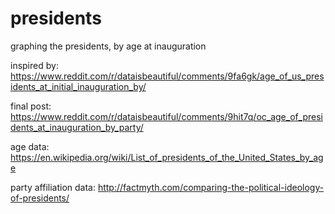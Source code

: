# presidents
graphing the presidents, by age at inauguration

inspired by: https://www.reddit.com/r/dataisbeautiful/comments/9fa6gk/age_of_us_presidents_at_initial_inauguration_by/

final post: https://www.reddit.com/r/dataisbeautiful/comments/9hit7q/oc_age_of_presidents_at_inauguration_by_party/

age data: https://en.wikipedia.org/wiki/List_of_presidents_of_the_United_States_by_age

party affiliation data: http://factmyth.com/comparing-the-political-ideology-of-presidents/
